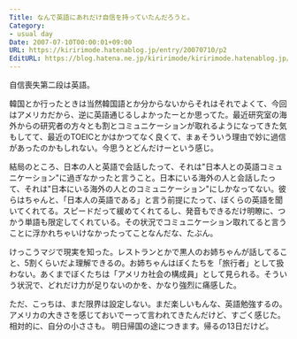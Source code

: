 ```yaml
---
Title: なんで英語にあれだけ自信を持っていたんだろうと。
Category:
- usual day
Date: 2007-07-10T00:00:01+09:00
URL: https://kiririmode.hatenablog.jp/entry/20070710/p2
EditURL: https://blog.hatena.ne.jp/kiririmode/kiririmode.hatenablog.jp/atom/entry/8454420450078217125
---
```



自信喪失第二段は英語。


韓国とか行ったときは当然韓国語とか分からないからそれはそれでよくて、今回はアメリカだから、逆に英語通じるしよかったーとか思ってた。最近研究室の海外からの研究者の方々とも割とコミュニケーションが取れるようになってきた気もしてて、最近のTOEICとかはかつてなく良くて、まぁそういう理由で妙に過信があったのかもしれない。今思うとどんだけーという感じ。


結局のところ、日本の人と英語で会話したって、それは"日本人との英語コミュニケーション"に過ぎなかったと言うこと。日本にいる海外の人と会話したって、それは"日本にいる海外の人とのコミュニケーション"にしかなってない。彼らはちゃんと、「日本人の英語である」と言う前提にたって、ぼくらの英語を聞いてくれてる。スピードだって緩めてくれてるし、発音もできるだけ明瞭に、つかう単語も限定してくれている。その状況でコミュニケーション取れてると言うことに浮かれちゃいけなかったってことなんだな、たぶん。


けっこうマジで現実を知った。レストランとかで黒人のお姉ちゃんが話してること、5割くらいだよ理解できるの。お姉ちゃんはぼくたちを「旅行者」として扱わない。あくまでぼくたちは「アメリカ社会の構成員」として見られる。そういう状況で、どれだけ力が足りないのかを、かなり強烈に痛感した。


ただ、こっちは、まだ限界は設定しない。まだ楽しいもんな、英語勉強するの。
アメリカの大きさを感じておいでーって言われてきたんだけど、すごく感じた。相対的に、自分の小ささも。
明日帰国の途につきます。帰るの13日だけど。
